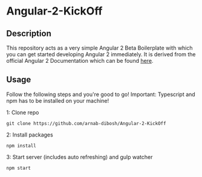 # Angular-2-KickOff

## Description
This repository acts as a very simple Angular 2 Beta Boilerplate with which you can get started developing Angular 2 immediately.
It is derived from the official Angular 2 Documentation which can be found [here](https://angular.io/docs/ts/latest/quickstart.html).
## Usage
Follow the following steps and you're good to go! Important: Typescript and npm has to be installed on your machine!

1: Clone repo
```
git clone https://github.com/arnab-dibosh/Angular-2-KickOff
```
2: Install packages
```
npm install
```
3: Start server (includes auto refreshing) and gulp watcher
```
npm start
```
